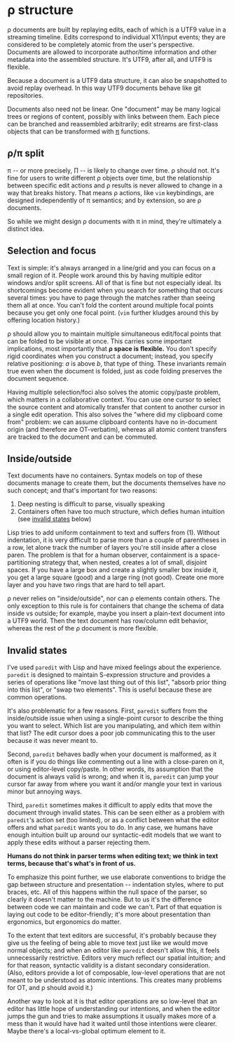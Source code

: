 # ρ structure
ρ documents are built by replaying edits, each of which is a UTF9 value in a streaming timeline. Edits correspond to individual X11/input events; they are considered to be completely atomic from the user's perspective. Documents are allowed to incorporate author/time information and other metadata into the assembled structure. It's UTF9, after all, and UTF9 is flexible.

Because a document is a UTF9 data structure, it can also be snapshotted to avoid replay overhead. In this way UTF9 documents behave like git repositories.

Documents also need not be linear. One "document" may be many logical trees or regions of content, possibly with links between them. Each piece can be branched and reassembled arbitrarily; edit streams are first-class objects that can be transformed with [π](pi.md) functions.


## ρ/π split
π -- or more precisely, ∏ -- is likely to change over time. ρ should not. It's fine for users to write different ρ objects over time, but the relationship between specific edit actions and ρ results is never allowed to change in a way that breaks history. That means ρ actions, like `vim` keybindings, are designed independently of π semantics; and by extension, so are ρ documents.

So while we might design ρ documents with π in mind, they're ultimately a distinct idea.


## Selection and focus
Text is simple: it's always arranged in a line/grid and you can focus on a small region of it. People work around this by having multiple editor windows and/or split screens. All of that is fine but not especially ideal. Its shortcomings become evident when you search for something that occurs several times: you have to page through the matches rather than seeing them all at once. You can't fold the content around multiple focal points because you get only one focal point. (`vim` further kludges around this by offering location history.)

ρ should allow you to maintain multiple simultaneous edit/focal points that can be folded to be visible at once. This carries some important implications, most importantly that **ρ space is flexible.** You don't specify rigid coordinates when you construct a document; instead, you specify relative positioning: _a_ is above _b_, that type of thing. These invariants remain true even when the document is folded, just as code folding preserves the document sequence.

Having multiple selection/foci also solves the atomic copy/paste problem, which matters in a collaborative context. You can use one cursor to select the source content and atomically transfer that content to another cursor in a single edit operation. This also solves the "where did my clipboard come from" problem: we can assume clipboard contents have no in-document origin (and therefore are OT-verbatim), whereas all atomic content transfers are tracked to the document and can be commuted.


## Inside/outside
Text documents have no containers. Syntax models on top of these documents manage to create them, but the documents themselves have no such concept; and that's important for two reasons:

1. Deep nesting is difficult to parse, visually speaking
2. Containers often have too much structure, which defies human intuition (see [invalid states](#invalid-states) below)

Lisp tries to add uniform containment to text and suffers from (1). Without indentation, it is very difficult to parse more than a couple of parentheses in a row, let alone track the number of layers you're still inside after a close paren. The problem is that for a human observer, containment is a space-partitioning strategy that, when nested, creates a lot of small, disjoint spaces. If you have a large box and create a slightly smaller box inside it, you get a large square (good) and a large ring (not good). Create one more layer and you have two rings that are hard to tell apart.

ρ never relies on "inside/outside", nor can ρ elements contain others. The only exception to this rule is for containers that change the schema of data inside vs outside; for example, maybe you insert a plain-text document into a UTF9 world. Then the text document has row/column edit behavior, whereas the rest of the ρ document is more flexible.


## Invalid states
I've used `paredit` with Lisp and have mixed feelings about the experience. `paredit` is designed to maintain S-expression structure and provides a series of operations like "move last thing out of this list", "absorb prior thing into this list", or "swap two elements". This is useful because these are common operations.

It's also problematic for a few reasons. First, `paredit` suffers from the inside/outside issue when using a single-point cursor to describe the thing you want to select. Which list are you manipulating, and which item within that list? The edit cursor does a poor job communicating this to the user because it was never meant to.

Second, `paredit` behaves badly when your document is malformed, as it often is if you do things like commenting out a line with a close-paren on it, or using editor-level copy/paste. In other words, its assumption that the document is always valid is wrong; and when it is, `paredit` can jump your cursor far away from where you want it and/or mangle your text in various minor but annoying ways.

Third, `paredit` sometimes makes it difficult to apply edits that move the document through invalid states. This can be seen either as a problem with `paredit`'s action set (too limited), or as a conflict between what the editor offers and what `paredit` wants you to do. In any case, we humans have enough intuition built up around our syntactic-edit models that we want to apply these edits without a parser rejecting them.

**Humans do not think in parser terms when editing text; we think in text terms, because that's what's in front of us.**

To emphasize this point further, we use elaborate conventions to bridge the gap between structure and presentation -- indentation styles, where to put braces, etc. All of this happens within the null space of the parser, so clearly it doesn't matter to the machine. But to us it's the difference between code we can maintain and code we can't. Part of that equation is laying out code to be editor-friendly; it's more about presentation than ergonomics, but ergonomics do matter.

To the extent that text editors are successful, it's probably because they give us the feeling of being able to move text just like we would move normal objects; and when an editor like `paredit` doesn't allow this, it feels unnecessarily restrictive. Editors very much reflect our spatial intuition; and for that reason, syntactic validity is a distant secondary consideration. (Also, editors provide a lot of composable, low-level operations that are not meant to be understood as atomic intentions. This creates many problems for OT, and ρ should avoid it.)

Another way to look at it is that editor operations are so low-level that an editor has little hope of understanding our intentions, and when the editor jumps the gun and tries to make assumptions it usually makes more of a mess than it would have had it waited until those intentions were clearer. Maybe there's a local-vs-global optimum element to it.
